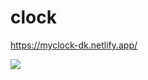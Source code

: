 # clock

https://myclock-dk.netlify.app/

<img src="https://res.cloudinary.com/dbu3ntrbw/image/upload/v1656590275/Capture_d_e%CC%81cran_2022-06-30_a%CC%80_13.51.43_pyg2dv.png">
